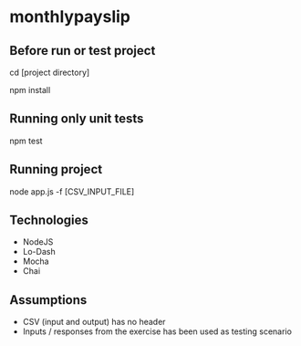 # monthlypayslip

## Before run or test project
cd [project directory]

npm install

## Running only unit tests
npm test

## Running project
node app.js -f [CSV_INPUT_FILE]

## Technologies
- NodeJS
- Lo-Dash
- Mocha
- Chai

## Assumptions
- CSV (input and output) has no header
- Inputs / responses from the exercise has been used as testing scenario
